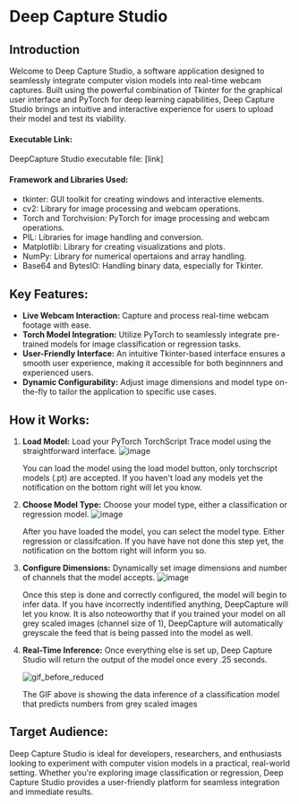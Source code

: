 # Deep Capture Studio

## Introduction
Welcome to Deep Capture Studio, a software application designed to seamlessly integrate computer vision models into real-time webcam captures. Built using the powerful combination of Tkinter for the graphical user interface and PyTorch for deep learning capabilities, Deep Capture Studio brings an intuitive and interactive experience for users to upload their model and test its viability.

#### Executable Link:
DeepCapture Studio executable file: [link]

#### Framework and Libraries Used:
- tkinter: GUI toolkit for creating windows and interactive elements.
- cv2: Library for image processing and webcam operations.
- Torch and Torchvision: PyTorch for image processing and webcam operations.
- PIL: Libraries for image handling and conversion.
- Matplotlib: Library for creating visualizations and plots.
- NumPy: Library for numerical opertaions and array handling.
- Base64 and BytesIO: Handling binary data, especially for Tkinter.

## Key Features:
- **Live Webcam Interaction:** Capture and process real-time webcam footage with ease.
- **Torch Model Integration:** Utilize PyTorch to seamlessly integrate pre-trained models for image classification or regression tasks.
- **User-Friendly Interface:** An intuitive Tkinter-based interface ensures a smooth user experience, making it accessible for both beginnners and experienced users.
- **Dynamic Configurability:** Adjust image dimensions and model type on-the-fly to tailor the application to specific use cases.

## **How it Works:**
1. **Load Model:** Load your PyTorch TorchScript Trace model using the straightforward interface.
  ![image](https://github.com/Tomasdfgh/DeepCapture_Studio/assets/86145397/a410df7c-a759-4c58-80a5-d495370713dd)

    You can load the model using the load model button, only torchscript models (.pt) are accepted. If you haven't load any models yet the notification on the bottom right will let you know.

2. **Choose Model Type:** Choose your model type, either a classification or regression model.
  ![image](https://github.com/Tomasdfgh/DeepCapture_Studio/assets/86145397/2295a5aa-be43-45e3-9b92-21dae071216d)

    After you have loaded the model, you can select the model type. Either regression or classifcation. If you have have not done this step yet, the notification on the bottom right will inform you so. 

3. **Configure Dimensions:** Dynamically set image dimensions and number of channels that the model accepts.
  ![image](https://github.com/Tomasdfgh/DeepCapture_Studio/assets/86145397/dead6d98-3004-4af2-a3ae-4c35630b579c)

    Once this step is done and correctly configured, the model will begin to infer data. If you have incorrectly indentified anything, DeepCapture will let you know. It is also noteoworthy that if you trained your model on all grey scaled images (channel size of 1), DeepCapture will automatically greyscale the feed that is being passed into the model as well.
  
4. **Real-Time Inference:** Once everything else is set up, Deep Capture Studio will return the output of the model once every .25 seconds.
   
   ![gif_before_reduced](https://github.com/Tomasdfgh/DeepCapture_Studio/assets/86145397/819b1e58-cd2f-4c97-a47a-3df6815ca5da)

    The GIF above is showing the data inference of a classification model that predicts numbers from grey scaled images
   

## Target Audience:
Deep Capture Studio is ideal for developers, researchers, and enthusiasts looking to experiment with computer vision models in a practical, real-world setting. Whether you're exploring image classification or regression, Deep Capture Studio provides a user-friendly platform for seamless integration and immediate results.
